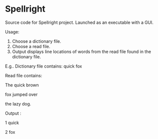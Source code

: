 # Spellright

Source code for Spellright project. Launched as an executable with a GUI.

Usage:

1. Choose a dictionary file.
2. Choose a read file.
3. Output displays line locations of words from the read file found in the dictionary file.

E.g.. 
Dictionary file contains:
quick
fox

Read file contains:

The quick brown

fox jumped over

the lazy dog.

Output : 

1 quick

2 fox

